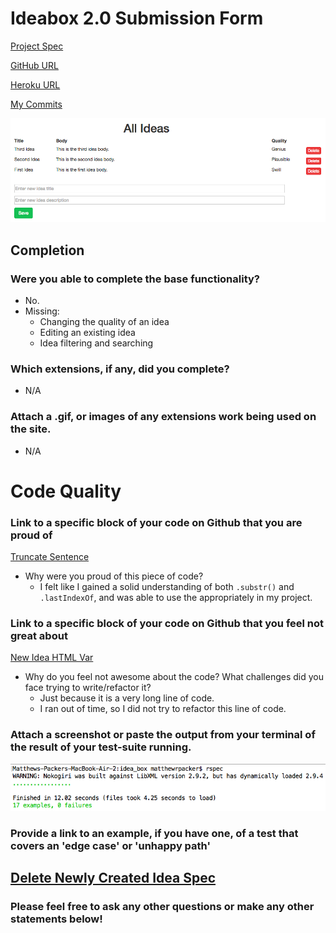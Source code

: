 # Ideabox 2.0 Submission Form
[Project Spec](https://github.com/turingschool/curriculum/blob/master/source/projects/revenge_of_idea_box.markdown)

[GitHub URL](https://github.com/matthewrpacker/idea_box)

[Heroku URL](https://ideacontainer.herokuapp.com/)

[My Commits](https://github.com/matthewrpacker/idea_box/commits/master)

![ideabox](ideabox.png)

## Completion

### Were you able to complete the base functionality?
* No.
* Missing:
  * Changing the quality of an idea
  * Editing an existing idea
  * Idea filtering and searching


### Which extensions, if any, did you complete?
* N/A
### Attach a .gif, or images of any extensions work being used on the site.
* N/A
# Code Quality

### Link to a specific block of your code on Github that you are proud of
[Truncate Sentence](https://github.com/matthewrpacker/idea_box/blob/af7d71bca1b747db55e524d12f3d1a63f96f7259/app/assets/javascripts/create_idea.js#L23-L29)
* Why were you proud of this piece of code?
  * I felt like I gained a solid understanding of both `.substr()` and `.lastIndexOf`, and was able to use the appropriately in my project.

### Link to a specific block of your code on Github that you feel not great about
[New Idea HTML Var](https://github.com/matthewrpacker/idea_box/blob/af7d71bca1b747db55e524d12f3d1a63f96f7259/app/assets/javascripts/create_idea.js#L32)
* Why do you feel not awesome about the code? What challenges did you face trying to write/refactor it?
  * Just because it is a very long line of code.
  * I ran out of time, so I did not try to refactor this line of code.

### Attach a screenshot or paste the output from your terminal of the result of your test-suite running.
![ideabox](spec.png)

### Provide a link to an example, if you have one, of a test that covers an 'edge case' or 'unhappy path'
[Delete Newly Created Idea Spec](https://github.com/matthewrpacker/idea_box/blob/af7d71bca1b747db55e524d12f3d1a63f96f7259/spec/features/user_can_delete_an_idea_spec.rb#L4-L26)
-----

### Please feel free to ask any other questions or make any other statements below!
